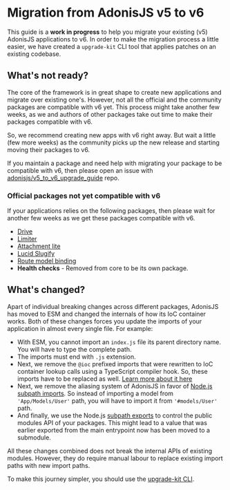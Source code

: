 # Migration from AdonisJS v5 to v6

This guide is a **work in progress** to help you migrate your existing (v5) AdonisJS applications to v6. In order to make the migration process a little easier, we have created a `upgrade-kit` CLI tool that applies patches on an existing codebase.

## What's not ready?

The core of the framework is in great shape to create new applications and migrate over existing one's. However, not all the official and the community packages are compatible with v6 yet. This process might take another few weeks, as we and authors of other packages take out time to make their packages compatible with v6.

So, we recommend creating new apps with v6 right away. But wait a little (few more weeks) as the community picks up the new release and starting moving their packages to v6.

If you maintain a package and need help with migrating your package to be compatible with v6, then please open an issue with [adonisjs/v5_to_v6_upgrade_guide](https://github.com/adonisjs/v5_to_v6_upgrade_guide) repo.

### Official packages not yet compatible with v6

If your applications relies on the following packages, then please wait for another few weeks as we get these packages compatible with v6.

- [Drive](http://github.com/adonisjs/drive)
- [Limiter](https://github.com/adonisjs/limiter)
- [Attachment lite](https://github.com/adonisjs/attachment-lite)
- [Lucid Slugify](https://github.com/adonisjs/lucid-slugify)
- [Route model binding](https://github.com/adonisjs/route-model-binding)
- **Health checks** - Removed from core to be its own package.

## What's changed?

Apart of individual breaking changes across different packages, AdonisJS has moved to ESM and changed the internals of how its IoC container works. Both of these changes forces you update the imports of your application in almost every single file. For example:

- With ESM, you cannot import an `index.js` file its parent directory name. You will have to type the complete path.
- The imports must end with `.js` extension.
- Next, we remove the `@ioc` prefixed imports that were rewritten to IoC container lookup calls using a TypeScript compiler hook. So, these imports have to be replaced as well. [Learn more about it here](https://github.com/adonisjs/core/discussions/4184#:~:text=Changes%20to%20the%20import%20module%20names)
- Next, we remove the aliasing system of AdonisJS in favor of [Node.js subpath imports](https://nodejs.org/api/packages.html#subpath-imports). So instead of importing a model from `'App/Models/User'` path, you will have to import it from `'#models/User'` path.
- And finally, we use the Node.js [subpath exports](https://nodejs.org/api/packages.html#subpath-exports) to control the public modules API of your packages. This might lead to a value that was earlier exported from the main entrypoint now has been moved to a submodule.

All these changes combined does not break the internal APIs of existing modules. However, they do require manual labour to replace existing import paths with new import paths.

To make this journey simpler, you should use the [upgrade-kit CLI](./migration/upgrade_kit).
